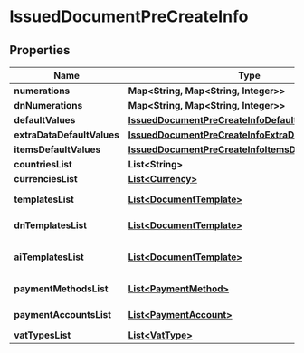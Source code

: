 

# IssuedDocumentPreCreateInfo


## Properties

| Name | Type | Description | Notes |
|------------ | ------------- | ------------- | -------------|
|**numerations** | **Map&lt;String, Map&lt;String, Integer&gt;&gt;** |  |  [optional] |
|**dnNumerations** | **Map&lt;String, Map&lt;String, Integer&gt;&gt;** |  |  [optional] |
|**defaultValues** | [**IssuedDocumentPreCreateInfoDefaultValues**](IssuedDocumentPreCreateInfoDefaultValues.md) |  |  [optional] |
|**extraDataDefaultValues** | [**IssuedDocumentPreCreateInfoExtraDataDefaultValues**](IssuedDocumentPreCreateInfoExtraDataDefaultValues.md) |  |  [optional] |
|**itemsDefaultValues** | [**IssuedDocumentPreCreateInfoItemsDefaultValues**](IssuedDocumentPreCreateInfoItemsDefaultValues.md) |  |  [optional] |
|**countriesList** | **List&lt;String&gt;** | Countries list. |  [optional] |
|**currenciesList** | [**List&lt;Currency&gt;**](Currency.md) | Currencies list. |  [optional] |
|**templatesList** | [**List&lt;DocumentTemplate&gt;**](DocumentTemplate.md) | Document templates list. |  [optional] |
|**dnTemplatesList** | [**List&lt;DocumentTemplate&gt;**](DocumentTemplate.md) | Delivery note templates list. |  [optional] |
|**aiTemplatesList** | [**List&lt;DocumentTemplate&gt;**](DocumentTemplate.md) | Accompanying invoice templates list. |  [optional] |
|**paymentMethodsList** | [**List&lt;PaymentMethod&gt;**](PaymentMethod.md) | Payment methods list. |  [optional] |
|**paymentAccountsList** | [**List&lt;PaymentAccount&gt;**](PaymentAccount.md) | Payment accounts list. |  [optional] |
|**vatTypesList** | [**List&lt;VatType&gt;**](VatType.md) | Vat types list. |  [optional] |



